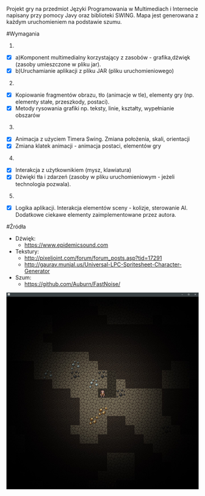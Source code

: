 Projekt gry na przedmiot Języki Programowania w Multimediach i Internecie napisany przy pomocy Javy oraz biblioteki SWING. Mapa jest generowana z każdym uruchomieniem na podstawie szumu.

#Wymagania

1.
- [x] a)Komponent multimedialny korzystający z zasobów - grafika,dźwięk (zasoby umieszczone w pliku jar).
- [x] b)Uruchamianie aplikacji z pliku JAR (pliku uruchomieniowego)
2.
- [x] Kopiowanie fragmentów obrazu, tło (animacje w tle), elementy gry (np. elementy stałe, przeszkody, postaci).
- [x] Metody rysowania grafiki np. teksty, linie, kształty, wypełnianie obszarów
3.
- [x] Animacja z użyciem Timera Swing. Zmiana położenia, skali, orientacji
- [x] Zmiana klatek animacji - animacja postaci, elementów gry
4.
- [x] Interakcja z użytkownikiem (mysz, klawiatura)  
- [x] Dźwięki tła i zdarzeń  (zasoby w pliku uruchomieniowym - jeżeli technologia pozwala). 
5.
- [x] Logika aplikacji. Interakcja elementów sceny - kolizje, sterowanie AI. Dodatkowe ciekawe elementy zaimplementowane przez autora.

#Źródła
- Dźwięk: 
    - https://www.epidemicsound.com
- Tekstury:
    - http://pixeljoint.com/forum/forum_posts.asp?tid=17291
    - http://gaurav.munjal.us/Universal-LPC-Spritesheet-Character-Generator
- Szum:
    - https://github.com/Auburn/FastNoise/


![Podgląd](/gra.jpg)